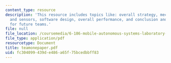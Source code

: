 ```yaml
---
content_type: resource
description: 'This resource includes topics like: overall strategy, mechanical design
  and sensors, software design, overall performance, and conclusion and suggestion
  for future teams.'
file: null
file_location: /coursemedia/6-186-mobile-autonomous-systems-laboratory-january-iap-2005/fc304099439de486a65f75bcedbbff83_teamonepaper.pdf
file_type: application/pdf
resourcetype: Document
title: teamonepaper.pdf
uid: fc304099-439d-e486-a65f-75bcedbbff83
---
```

